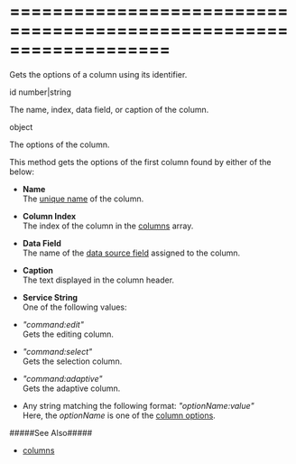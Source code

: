 <!--**
/*-------------------------------------------
    Auto-generated file. Do not modify.
-------------------------------------------

**-->
===================================================================
===================================================================

<!--shortDescription-->
Gets the options of a column using its identifier.
<!--/shortDescription-->

<!--paramName1-->id<!--/paramName1-->
<!--paramType1-->number|string<!--/paramType1-->
<!--paramDescription1-->
The name, index, data field, or caption of the column.
<!--/paramDescription1-->

<!--returnType-->object<!--/returnType-->
<!--returnDescription-->
The options of the column.
<!--/returnDescription-->

<!--fullDescription-->
This method gets the options of the first column found by either of the below:

* **Name**		
The [unique name]({basewidgetpath}/Configuration/columns/#name) of the column.

* **Column Index**		
The index of the column in the [columns]({basewidgetpath}/Configuration/columns/) array.

* **Data Field**		
The name of the [data source field]({basewidgetpath}/Configuration/columns/#dataField) assigned to the column.

* **Caption**		
The text displayed in the column header.

* **Service String**  
One of the following values:
 - *"command:edit"*    
    Gets the editing column.

 - *"command:select"*    
    Gets the selection column.  

 - *"command:adaptive"*  
    Gets the adaptive column.  

 - Any string matching the following format: *"optionName:value"*  
    Here, the *optionName* is one of the [column options]({basewidgetpath}/Configuration/columns/).

#####See Also#####
- [columns]({basewidgetpath}/Configuration/columns/)
<!--/fullDescription-->